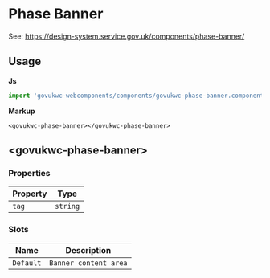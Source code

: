 # Phase Banner

See: https://design-system.service.gov.uk/components/phase-banner/

## Usage

**Js**

```javascript
import 'govukwc-webcomponents/components/govukwc-phase-banner.component.js';
```

**Markup**

```markup
<govukwc-phase-banner></govukwc-phase-banner>
```

## &lt;govukwc-phase-banner&gt;

### Properties

| Property  |  Type     |
|-----------|-----------|
| `tag` | `string` |

### Slots

| Name  |  Description     |
|-----------|-----------|
| `Default` | `Banner content area` |

